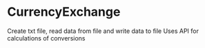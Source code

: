 # CurrencyExchange
Create txt file, read data from file and write data to file
Uses API for calculations of conversions
